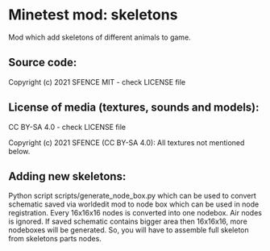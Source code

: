 Minetest mod: skeletons
=======================
Mod which add skeletons of different animals to game.

Source code:
-----------------------
Copyright (c) 2021 SFENCE
MIT - check LICENSE file

License of media (textures, sounds and models):
-----------------------------------------------
CC BY-SA 4.0 - check LICENSE file

Copyright (c) 2021 SFENCE (CC BY-SA 4.0):
All textures not mentioned below.

Adding new skeletons:
-----------------------
Python script scripts/generate_node_box.py which can be used to convert schematic saved via worldedit mod to node box which can be used in node registration.
Every 16x16x16 nodes is converted into one nodebox. Air nodes is ignored. If saved schematic contains bigger area then 16x16x16, more nodeboxes will be generated. So, you will have to assemble full skeleton from skeletons parts nodes.



